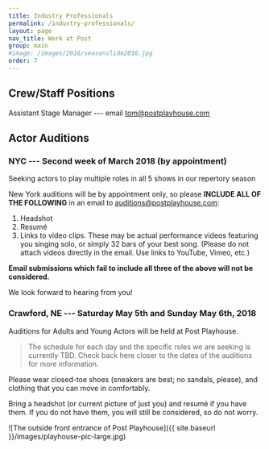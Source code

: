 ```yaml
---
title: Industry Professionals
permalink: /industry-professionals/
layout: page
nav_title: Work at Post
group: main
#image: /images/2016/seasonslide2016.jpg
order: 7
---
```


## Crew/Staff Positions

Assistant Stage Manager --- email [tom@postplayhouse.com](mailto:tom@postplayhouse.com)

## Actor Auditions

### __NYC --- Second week of March 2018__ (by appointment)

Seeking actors to play multiple roles in all 5 shows in our repertory season

New York auditions will be by appointment only, so please __INCLUDE ALL OF THE
FOLLOWING__ in an email to [auditions@postplayhouse.com](mailto:auditions@postplayhouse.com):

1. Headshot
2. Resum&eacute;
3. Links to video clips. These may be actual performance videos featuring you
   singing solo, or simply 32 bars of your best song. (Please do not attach
   videos directly in the email. Use links to YouTube, Vimeo, etc.)

__Email submissions which fail to include all three of the above will not be
considered.__

We look forward to hearing from you!

### __Crawford, NE --- Saturday May 5th and Sunday May 6th, 2018__

Auditions for Adults and Young Actors will be held at Post Playhouse.

> The schedule for each day and the specific roles we are seeking is currently
> TBD. Check back here closer to the dates of the auditions for more
> information.

Please wear closed-toe shoes (sneakers are best; no sandals, please), and
clothing that you can move in comfortably.

Bring a headshot (or current picture of just you) and resum&eacute; if you
have them. If you do not have them, you will still be considered, so do not
worry.

![The outside front entrance of Post Playhouse]({{ site.baseurl }}/images/playhouse-pic-large.jpg)
